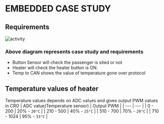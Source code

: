 # EMBEDDED CASE STUDY
## Requirements
![activity](https://user-images.githubusercontent.com/86213638/127768471-4c145bf5-e2ad-410a-a46e-4df37201f181.PNG)
### Above diagram represents case study and requirements
* Button Sensor will check the passenger is sited or not
* Heater will check the heater button is ON.
* Temp to CAN shows the value of temperature gone over protocol
## Temperature values of heater
Temperature values depends on ADC values and gives output PWM values in CRO
| ADC value(Temperature sensor) | Output PWM |
| --- | --- |
| 0 - 200 | 20% - `20°C` |
| 210 - 500 | 40% - `25°C` |
| 510 - 700 | 70% - `29°C` |
| 710 - 1024 | 95% - `33°C` |
